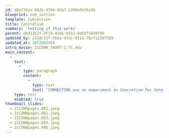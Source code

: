```yaml
---
id: d8e739ae-862b-4794-8da7-c200e9e36cbb
blueprint: sub_section
template: subsection
title: Concretism
summary: 'testing if this works'
parent: dbd1153f-3f19-41bb-b311-8d6df1059f80
updated_by: 241dc15f-5b2a-47ac-9111-7bcf1230f589
updated_at: 1672967384
intro_movie: 21CONN_SHORT-2.75.m4v
main_content:
  -
    text:
      -
        type: paragraph
        content:
          -
            type: text
            text: 'CONNECTING was an experiment in Concretism for Jennifer Magathan’s Mail Art project in 2007.'
    type: text
    enabled: true
thumbnail_slides:
  - 21CONNpages.001.jpeg
  - 21CONNpages.002.jpeg
  - 21CONNpages.003.jpeg
  - 21CONNpages.004.jpeg
  - 21CONNpages.005.jpeg
---
```

